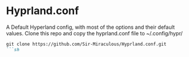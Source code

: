 # Hyprland.conf
A Default Hyperland config, with most of the options and their default values.
Clone this repo and copy the hyprland.conf file to ~/.config/hypr/



```markdown
git clone https://github.com/Sir-Miraculous/Hyprland.conf.git
```sh
